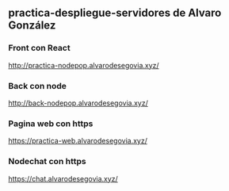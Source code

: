 ## practica-despliegue-servidores de Alvaro González


### Front con React 

http://practica-nodepop.alvarodesegovia.xyz/

### Back con node

http://back-nodepop.alvarodesegovia.xyz/

### Pagina web con https

https://practica-web.alvarodesegovia.xyz/

### Nodechat con https

https://chat.alvarodesegovia.xyz/
